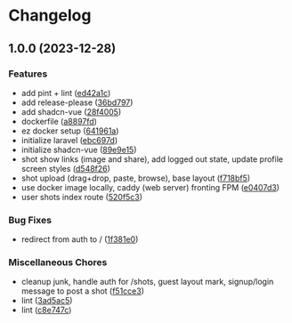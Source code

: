 # Changelog

## 1.0.0 (2023-12-28)


### Features

* add pint + lint ([ed42a1c](https://github.com/mdshack/shotshare/commit/ed42a1cc2b1d8891dfcbb1920e6734bc1ebf08ad))
* add release-please ([36bd797](https://github.com/mdshack/shotshare/commit/36bd7974ed07180970040b716b22da80615a0f95))
* add shadcn-vue ([28f4005](https://github.com/mdshack/shotshare/commit/28f40053760cae7d5ec879b6c961f8842c0ca554))
* dockerfile ([a8897fd](https://github.com/mdshack/shotshare/commit/a8897fd2dbc896ef7b0d3ecc651df56c0d850a99))
* ez docker setup ([641961a](https://github.com/mdshack/shotshare/commit/641961a8e125875830e48ceee087b407e908db7a))
* initialize laravel ([ebc697d](https://github.com/mdshack/shotshare/commit/ebc697d864408e7e0679e70373e497a9220c201a))
* initialize shadcn-vue ([89e9e15](https://github.com/mdshack/shotshare/commit/89e9e15462f29d8a308f6f84d2c3eae2cb0da85c))
* shot show links (image and share), add logged out state, update profile screen styles ([d548f26](https://github.com/mdshack/shotshare/commit/d548f267149434ea47f170231a5a2668a0e57cb9))
* shot upload (drag+drop, paste, browse), base layout ([f718bf5](https://github.com/mdshack/shotshare/commit/f718bf563ac7b58d3cdbf4494c53299c47724dda))
* use docker image locally, caddy (web server) fronting FPM ([e0407d3](https://github.com/mdshack/shotshare/commit/e0407d3aa04bc2b5175922934f568c18390a2a4c))
* user shots index route ([520f5c3](https://github.com/mdshack/shotshare/commit/520f5c3484503db58410757ff727138dc388c4df))


### Bug Fixes

* redirect from auth to / ([1f381e0](https://github.com/mdshack/shotshare/commit/1f381e0e7a59c3d35241993fa177844c2ea47fa2))


### Miscellaneous Chores

* cleanup junk, handle auth for /shots, guest layout mark, signup/login message to post a shot ([f51cce3](https://github.com/mdshack/shotshare/commit/f51cce3fe7dfdbccafc36ab6ec13221b9b0fdc01))
* lint ([3ad5ac5](https://github.com/mdshack/shotshare/commit/3ad5ac54102813ca2c6141ea29af22684c1aa121))
* lint ([c8e747c](https://github.com/mdshack/shotshare/commit/c8e747cf33bb4784652252e1ed98054c58879bd2))
